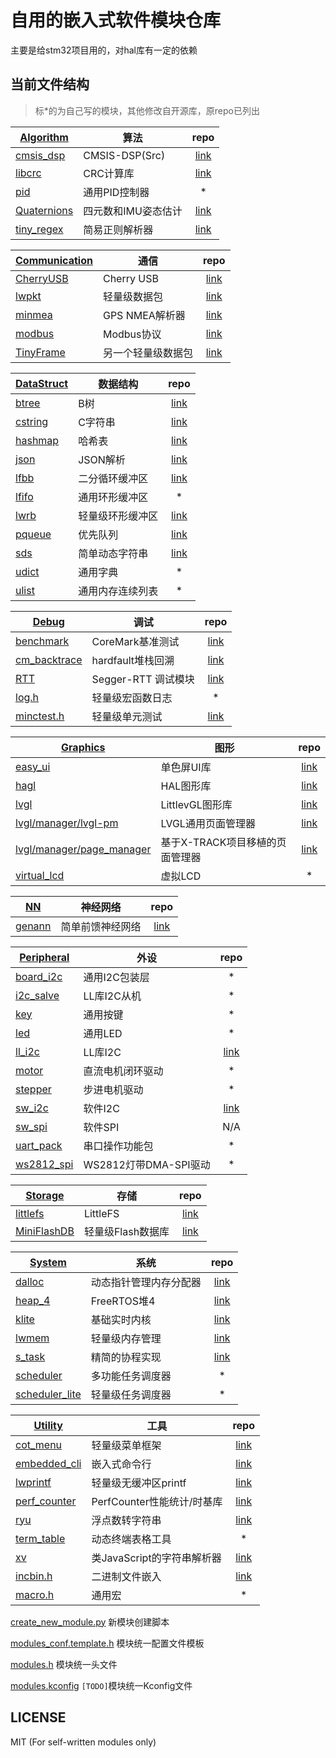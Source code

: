 # 自用的嵌入式软件模块仓库

主要是给stm32项目用的，对hal库有一定的依赖

## 当前文件结构

> 标*的为自己写的模块，其他修改自开源库，原repo已列出

| [Algorithm](./algorithm) | 算法 | repo |
|-|-|:-:|
| [cmsis_dsp](./algorithm/cmsis_dsp) | CMSIS-DSP(Src) | [link](https://github.com/ARM-software/CMSIS-DSP) |
| [libcrc](./algorithm/libcrc) | CRC计算库 | [link](https://github.com/whik/crc-lib-c) |
| [pid](./algorithm/pid) | 通用PID控制器 |*|
| [Quaternions](./algorithm/quaternion) | 四元数和IMU姿态估计 | [link](https://github.com/rbv188/IMU-algorithm) |
| [tiny_regex](./algorithm/tiny_regex)|  简易正则解析器 | [link](https://github.com/zeta-zero/tiny-regex-c) |

| [Communication](./communication) | 通信 | repo |
|-|-|:-:|
| [CherryUSB](./communication/cherryusb) | Cherry USB | [link](https://github.com/cherry-embedded/CherryUSB) |
| [lwpkt](./communication/lwpkt) | 轻量级数据包 | [link](https://github.com/MaJerle/lwpkt) |
| [minmea](./utility/minmea) | GPS NMEA解析器 | [link](https://github.com/ata4/minema) |
| [modbus](./communication/modbus) | Modbus协议 | [link](https://github.com/wql7013/ModBus) |
| [TinyFrame](./communication/tinyframe) | 另一个轻量级数据包 | [link](https://github.com/MightyPork/TinyFrame) |

| [DataStruct](./datastruct) | 数据结构 | repo |
|-|-|:-:|
| [btree](./datastruct/btree) | B树 | [link](https://github.com/tidwall/btree.c) |
| [cstring](./datastruct/cstring) | C字符串 | [link](https://github.com/cloudwu/cstring) |
| [hashmap](./datastruct/hashmap) | 哈希表 | [link](https://github.com/tidwall/hashmap.c) |
| [json](./datastruct/json) | JSON解析 | [link](https://github.com/tidwall/json.c) |
| [lfbb](./datastruct/lfbb) | 二分循环缓冲区 | [link](https://github.com/DNedic/lfbb) |
| [lfifo](./datastruct/lfifo) | 通用环形缓冲区 |*|
| [lwrb](./datastruct/lwrb) | 轻量级环形缓冲区 | [link](https://github.com/MaJerle/lwrb) |
| [pqueue](./datastruct/pqueue) | 优先队列 | [link](https://github.com/tidwall/pqueue.c) |
| [sds](./datastruct/sds) | 简单动态字符串 | [link](https://github.com/antirez/sds) |
| [udict](./datastruct/udict) | 通用字典 |*|
| [ulist](./datastruct/ulist) | 通用内存连续列表 |*|

| [Debug](./debug) | 调试 | repo |
|-|-|:-:|
| [benchmark](./debug/benchmark) | CoreMark基准测试 | [link](https://github.com/eembc/coremark) |
| [cm_backtrace](./debug/cm_backtrace) | hardfault堆栈回溯 | [link](https://github.com/armink/CmBacktrace) |
| [RTT](./debug/rtt) | Segger-RTT 调试模块 | [link](https://www.segger.com/products/debug-probes/j-link/technology/about-real-time-transfer/) |
| [log.h](./debug/log.h) | 轻量级宏函数日志 |*|
| [minctest.h](./debug/minctest.h) | 轻量级单元测试 | [link](https://github.com/codeplea/minctest) |

| [Graphics](./graphics) | 图形 | repo |
|-|-|:-:|
| [easy_ui](./graphics/easy_ui) | 单色屏UI库 | [link](https://github.com/ErBWs/Easy-UI) |
| [hagl](./graphics/hagl) | HAL图形库 | [link](https://github.com/tuupola/hagl) |
| [lvgl](./graphics/lvgl) | LittlevGL图形库 | [link](https://github.com/lvgl/lvgl) |
| [lvgl/manager/lvgl-pm](./graphics/lvgl/manager/lvgl-pm) | LVGL通用页面管理器 | [link](https://github.com/LanFly/lvgl-pm) |
| [lvgl/manager/page_manager](./graphics/lvgl/manager/page_manager) | 基于X-TRACK项目移植的页面管理器 | [link](https://github.com/geekheart/page_manager) |
| [virtual_lcd](./graphics/virtual_lcd) | 虚拟LCD |*|

| [NN](./nn) | 神经网络 | repo |
|-|-|:-:|
| [genann](./nn/genann) | 简单前馈神经网络 | [link](https://github.com/codeplea/genann) |

| [Peripheral](./peripheral) | 外设 | repo |
|-|-|:-:|
| [board_i2c](./peripheral/board_i2c) | 通用I2C包装层 |*|
| [i2c_salve](./peripheral/i2c_slave) | LL库I2C从机 |*|
| [key](./peripheral/key) | 通用按键 |*|
| [led](./peripheral/led) | 通用LED |*|
| [ll_i2c](./peripheral/ll_i2c) | LL库I2C | [link](https://github.com/jesstr/i2c_ll) |
| [motor](./peripheral/motor) | 直流电机闭环驱动 |*|
| [stepper](./peripheral/stepper) | 步进电机驱动 |*|
| [sw_i2c](./peripheral/sw_i2c) | 软件I2C | [link](https://github.com/liyanboy74/soft-i2c) |
| [sw_spi](./peripheral/sw_spi) | 软件SPI |N/A|
| [uart_pack](./peripheral/uart_pack) | 串口操作功能包 |*|
| [ws2812_spi](./peripheral/ws2812_spi) | WS2812灯带DMA-SPI驱动 |*|

| [Storage](./storage) | 存储 | repo |
|-|-|:-:|
| [littlefs](./storage/littlefs) | LittleFS | [link](https://github.com/littlefs-project/littlefs) |
| [MiniFlashDB](./storage/miniflashdb) | 轻量级Flash数据库 | [link](https://github.com/Jiu-xiao/MiniFlashDB) |

| [System](./system) | 系统 | repo |
|-|-|:-:|
| [dalloc](./system/dalloc) | 动态指针管理内存分配器 | [link](https://github.com/SkyEng1neering/dalloc) |
| [heap_4](./system/heap_4) | FreeRTOS堆4 | [link](https://www.freertos.org/a00111.html) |
| [klite](./system/klite) | 基础实时内核 | [link](https://gitee.com/kerndev/klite) |
| [lwmem](./system/lwmem) | 轻量级内存管理 | [link](https://github.com/MaJerle/lwmem) |
| [s_task](./system/s_task) | 精简的协程实现 | [link](https://github.com/xhawk18/s_task) |
| [scheduler](./system/scheduler) | 多功能任务调度器 |*|
| [scheduler_lite](./system/scheduler_lite) | 轻量级任务调度器 |*|

| [Utility](./utility) | 工具 | repo |
|-|-|:-:|
| [cot_menu](./utility/cot_menu) | 轻量级菜单框架 | [link](https://gitee.com/cot_package/cot_menu) |
| [embedded_cli](./utility/embedded_cli) | 嵌入式命令行 | [link](https://github.com/funbiscuit/embedded-cli) |
| [lwprintf](./utility/lwprintf) | 轻量级无缓冲区printf | [link](https://github.com/MaJerle/lwprintf) |
| [perf_counter](./utility/perf_counter) | PerfCounter性能统计/时基库 | [link](https://github.com/GorgonMeducer/perf_counter) |
| [ryu](./utility/ryu) | 浮点数转字符串 | [link](https://github.com/tidwall/ryu) |
| [term_table](./utility/term_table) | 动态终端表格工具 |*|
| [xv](./utility/xv) | 类JavaScript的字符串解析器 | [link](https://github.com/tidwall/xv) |
| [incbin.h](./utility/incbin.h) | 二进制文件嵌入 | [link](https://github.com/graphitemaster/incbin) |
| [macro.h](./utility/macro.h) | 通用宏 |*|

[create_new_module.py](./create_new_module.py) 新模块创建脚本

[modules_conf.template.h](./modules_conf.template.h) 模块统一配置文件模板

[modules.h](./modules.h) 模块统一头文件

[modules.kconfig](./modules.kconfig) `[TODO]`模块统一Kconfig文件

## LICENSE

MIT (For self-written modules only)
